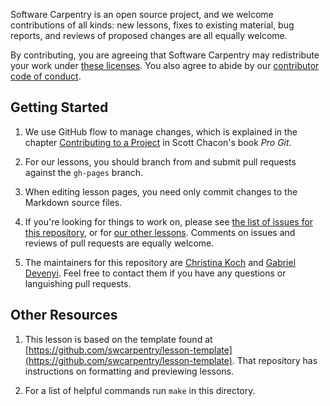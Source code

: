 Software Carpentry is an open source project,
and we welcome contributions of all kinds:
new lessons,
fixes to existing material,
bug reports,
and reviews of proposed changes are all equally welcome.

By contributing,
you are agreeing that Software Carpentry may redistribute your work under
[these licenses][license].
You also agree to abide by our
[contributor code of conduct][conduct].

## Getting Started

1.  We use GitHub flow to manage changes,
    which is explained in the chapter [Contributing to a Project][pro-git-chapter]
    in Scott Chacon's book *Pro Git*.

2.  For our lessons,
    you should branch from and submit pull requests against the `gh-pages` branch.

3.  When editing lesson pages, you need only commit changes to the Markdown source files.

4.  If you're looking for things to work on,
    please see [the list of issues for this repository][issues],
    or for [our other lessons][swc-lessons].
    Comments on issues and reviews of pull requests are equally welcome.

5.  The maintainers for this repository are [Christina Koch][christina] and [Gabriel Devenyi][gabriel].
    Feel free to contact them if you have any questions or languishing pull requests.  

## Other Resources

1.  This lesson is based on the template found at
    [https://github.com/swcarpentry/lesson-template](https://github.com/swcarpentry/lesson-template).
    That repository has instructions on formatting and previewing lessons.

2.  For a list of helpful commands run `make` in this directory.

[conduct]: CONDUCT.md
[christina]: https://github.com/ChristinaLK
[gabriel]: https://github.com/gdevenyi
[issues]: https://github.com/swcarpentry/shell-intermediate/issues
[lesson-template-issues]: https://github.com/swcarpentry/lesson-template/issues
[license]: LICENSE.md
[pro-git-chapter]: http://git-scm.com/book/en/v2/GitHub-Contributing-to-a-Project
[swc-lessons]: http://software-carpentry.org/lessons.html
